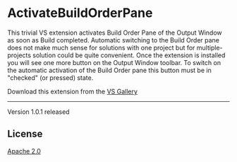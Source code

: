 # ActivateBuildOrderPane

This trivial VS extension activates Build Order Pane of the Output Window as soon as Build completed. Automatic 
switching to the Build Order pane does not make much sense for solutions with one project but for 
multiple-projects solution could be quite convenient. Once the extension is installed you will see 
one more button on the Output Window toolbar. To switch on the automatic activation of the Build 
Order pane this button must be in "checked" (or pressed) state.

Download this extension from the [VS Gallery](https://visualstudiogallery.msdn.microsoft.com/a734774b-aef4-438e-aca9-553eab82d338)

---------------------------------------

Version 1.0.1 released

## License
[Apache 2.0](LICENSE.txt)